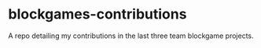 # blockgames-contributions
A repo detailing my contributions in the last three team blockgame projects.
